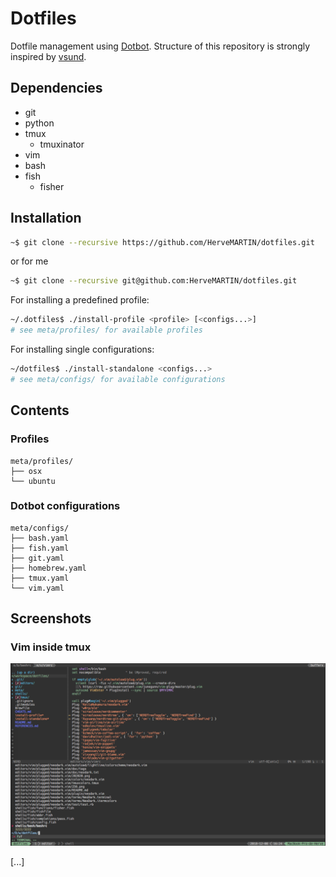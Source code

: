 # Dotfiles

Dotfile management using [Dotbot](https://github.com/anishathalye/dotbot).
Structure of this repository is strongly inspired by [vsund](https://github.com/vsund/dotfiles).

## Dependencies

* git
* python
* tmux
	* tmuxinator
* vim
* bash
* fish
  * fisher

## Installation

```bash
~$ git clone --recursive https://github.com/HerveMARTIN/dotfiles.git
```
or for me
```bash
~$ git clone --recursive git@github.com:HerveMARTIN/dotfiles.git
```
For installing a predefined profile:

```bash
~/.dotfiles$ ./install-profile <profile> [<configs...>]
# see meta/profiles/ for available profiles
```

For installing single configurations:

```bash
~/dotfiles$ ./install-standalone <configs...>
# see meta/configs/ for available configurations
```

## Contents

### Profiles

```
meta/profiles/
├── osx
└── ubuntu
```

### Dotbot configurations

```
meta/configs/
├── bash.yaml
├── fish.yaml
├── git.yaml
├── homebrew.yaml
├── tmux.yaml
└── vim.yaml
```

## Screenshots

### Vim inside tmux
![tmux-vim](meta/screenshots/tmux-vim.png)

[...]
